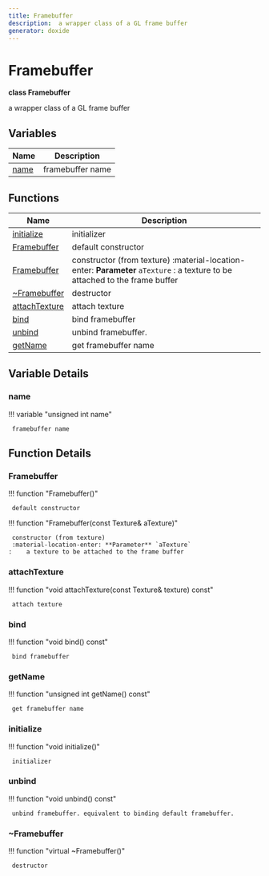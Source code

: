 ```yaml
---
title: Framebuffer
description:  a wrapper class of a GL frame buffer 
generator: doxide
---
```



# Framebuffer

**class Framebuffer**

 a wrapper class of a GL frame buffer
 


## Variables

| Name | Description |
| ---- | ----------- |
| [name](#name) |  framebuffer name  |

## Functions

| Name | Description |
| ---- | ----------- |
| [initialize](#initialize) |  initializer  |
| [Framebuffer](#Framebuffer) |  default constructor  |
| [Framebuffer](#Framebuffer) |  constructor (from texture) :material-location-enter: **Parameter** `aTexture` :    a texture to be attached to the frame buffer  |
| [~Framebuffer](#_u007eFramebuffer) |  destructor  |
| [attachTexture](#attachTexture) |  attach texture  |
| [bind](#bind) |  bind framebuffer  |
| [unbind](#unbind) |  unbind framebuffer. |
| [getName](#getName) |  get framebuffer name  |

## Variable Details

### name<a name="name"></a>

!!! variable "unsigned int name"

     framebuffer name
    

## Function Details

### Framebuffer<a name="Framebuffer"></a>
!!! function "Framebuffer()"

     default constructor
    

!!! function "Framebuffer(const Texture&amp; aTexture)"

     constructor (from texture)
     :material-location-enter: **Parameter** `aTexture`
    :    a texture to be attached to the frame buffer
    

### attachTexture<a name="attachTexture"></a>
!!! function "void attachTexture(const Texture&amp; texture) const"

     attach texture
    

### bind<a name="bind"></a>
!!! function "void bind() const"

     bind framebuffer
    

### getName<a name="getName"></a>
!!! function "unsigned int getName() const"

     get framebuffer name
    

### initialize<a name="initialize"></a>
!!! function "void initialize()"

     initializer
    

### unbind<a name="unbind"></a>
!!! function "void unbind() const"

     unbind framebuffer. equivalent to binding default framebuffer.
    

### ~Framebuffer<a name="_u007eFramebuffer"></a>
!!! function "virtual ~Framebuffer()"

     destructor
    


